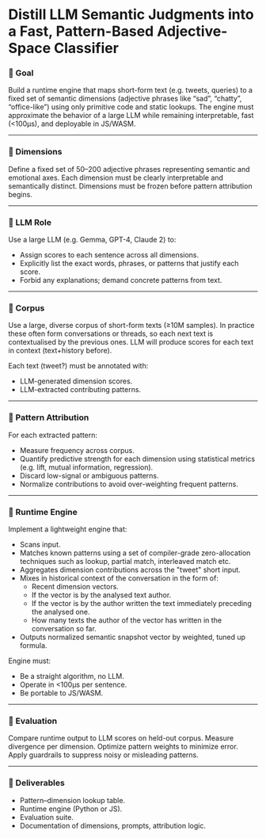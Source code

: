 # Distill LLM Semantic Judgments into a Fast, Pattern-Based Adjective-Space Classifier

### 🔹 Goal
Build a runtime engine that maps short-form text (e.g. tweets, queries) to a fixed set of semantic dimensions (adjective phrases like “sad”, “chatty”, “office-like”) using only primitive code and static lookups. The engine must approximate the behavior of a large LLM while remaining interpretable, fast (<100µs), and deployable in JS/WASM.

---

### 🔹 Dimensions
Define a fixed set of 50–200 adjective phrases representing semantic and emotional axes. Each dimension must be clearly interpretable and semantically distinct. Dimensions must be frozen before pattern attribution begins.

---

### 🔹 LLM Role
Use a large LLM (e.g. Gemma, GPT-4, Claude 2) to:
- Assign scores to each sentence across all dimensions.
- Explicitly list the exact words, phrases, or patterns that justify each score.
- Forbid any explanations; demand concrete patterns from text.

---

### 🔹 Corpus
Use a large, diverse corpus of short-form texts (≥10M samples). In practice these often form conversations or threads, so each next text is contextualised by the previous ones. LLM will produce scores for each text in context (text+history before).

Each text (tweet?) must be annotated with:
- LLM-generated dimension scores.
- LLM-extracted contributing patterns.

---

### 🔹 Pattern Attribution
For each extracted pattern:
- Measure frequency across corpus.
- Quantify predictive strength for each dimension using statistical metrics (e.g. lift, mutual information, regression).
- Discard low-signal or ambiguous patterns.
- Normalize contributions to avoid over-weighting frequent patterns.

---

### 🔹 Runtime Engine
Implement a lightweight engine that:
- Scans input.
- Matches known patterns using a set of compiler-grade zero-allocation techniques such as lookup, partial match, interleaved match etc.
- Aggregates dimension contributions across the "tweet" short input.
- Mixes in historical context of the conversation in the form of:
  - Recent dimension vectors.
  - If the vector is by the analysed text author.
  - If the vector is by the author written the text immediately preceding the analysed one.
  - How many texts the author of the vector has written in the conversation so far.
- Outputs normalized semantic snapshot vector by weighted, tuned up formula.

Engine must:
- Be a straight algorithm, no LLM.
- Operate in <100µs per sentence.
- Be portable to JS/WASM.

---

### 🔹 Evaluation
Compare runtime output to LLM scores on held-out corpus. Measure divergence per dimension. Optimize pattern weights to minimize error. Apply guardrails to suppress noisy or misleading patterns.

---

### 🔹 Deliverables
- Pattern–dimension lookup table.
- Runtime engine (Python or JS).
- Evaluation suite.
- Documentation of dimensions, prompts, attribution logic.
